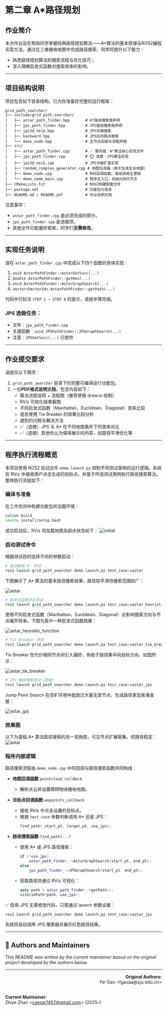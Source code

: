 # 第二章 A*路径规划

## 作业简介
本次作业旨在帮助同学掌握经典路径规划算法——A*算法的基本原理与ROS2编程实现方法。通过在三维栅格地图中完成路径搜索，同学将提升以下能力：

- 熟悉路径规划算法的搜索流程与优化技巧；
- 深入理解启发式函数对搜索效率的影响。

---

## 项目结构说明

项目包含如下目录结构，已为你准备好完整的运行框架：

```
grid_path_searcher/
├── include/grid_path_searcher/
│   ├── astar_path_finder.hpp       # A*路径搜索类声明
│   ├── jps_path_finder.hpp         # JPS路径搜索类声明
│   ├── jps3d_neib.hpp              # JPS邻接搜索
│   ├── backward.hpp                # JPS后向跳点搜索
│   └── demo_node.hpp               # 主节点回调与流程声明
├── src/
│   ├── astar_path_finder.cpp       # ✅ 需完成：A*算法核心实现文件
│   ├── jps_path_finder.cpp         # ⭕ 选做：JPS算法实现
│   ├── jps3d_neib.cpp              # JPS邻接扩展实现
│   ├── random_complex_generator.cpp # 地图生成器（用于生成复杂地图）
│   ├── demo_node.cpp               # ROS回调函数、路径调用主逻辑
│   └── demo_node_main.cpp          # 程序主入口，初始化ROS节点
├── CMakeLists.txt                  # ROS2构建配置文件
├── package.xml                     # 功能包元信息
├── README.md / README.pdf          # 作业说明文档
```

注意事项：

- `astar_path_finder.cpp` 是必须完成的部分。
- `jps_path_finder.cpp` 是选做项。
- 其他文件已配置好框架，同学们**无需修改**。

---

## 实现任务说明

请在 `astar_path_finder.cpp` 中完成以下四个函数的具体实现：

1. `void AstarPathFinder::AstarGetSucc(...)`
2. `double AstarPathFinder::getHeu(...)`
3. `void AstarPathFinder::AstarGraphSearch(...)`
4. `vector<Vector3d> AstarPathFinder::getPath(...)`

代码中已标注 `STEP 1 ~ STEP 8` 的提示，请按步骤完成。

### JPS 选做任务：

- 文件：`jps_path_finder.cpp`
- 关键函数：`void JPSPathFinder::JPSGraphSearch(...)`
- 注意：`JPSGetSucc(...)` 已提供

---

## 作业提交要求

请提交以下两项：

1. `grid_path_searcher` 目录下的完整可编译运行功能包。
2. 一份**PDF格式说明文档**，包含内容如下：
   - 算法流程说明 + 流程图（推荐使用 draw.io 绘制）
   - RViz 可视化结果截图
   - 不同启发式函数（Manhattan、Euclidean、Diagonal）效率比较
   - 是否使用 Tie Breaker 的效果比较分析
   - 遇到的问题与解决方法
   - ✅（选做）JPS 与 A* 在不同地图条件下的效率对比
   - ✅（选做）其他你认为值得展示的内容，如路径平滑优化等

---

## 程序执行流程概览

本项目使用 ROS2 启动文件 `demo.launch.py` 控制不同测试案例的运行逻辑。系统在 RViz 中接收用户点击生成的目标点，并基于所选测试用例执行路径搜索算法。整体执行流程如下：

### 编译与准备

在工作空间中构建功能包并加载环境：

```bash
colcon build 
source install/setup.bash
```
成功启动后，RViz 将加载地图及起点状态如下：
![initial](./img/initial.png)

### 启动测试命令

根据测试目的选择不同的参数启动：

```bash
# 启动基础 A* 测试
ros2 launch grid_path_searcher demo.launch.py test_case:=astar
```
下图展示了 A* 算法的基本路径搜索效果，路径较平滑但搜索范围较广：
<!-- ![astar](./img/astar.png) -->
![astar](./img/astar1.png)

```bash
# 启发式函数对比测试
ros2 launch grid_path_searcher demo.launch.py test_case:=astar_heuristic_function
```
使用不同启发式函数（Manhattan、Euclidean、Diagonal）会影响搜索方向与节点展开效率。下图为其中一种启发式函数效果：
<!-- ![astar_heuristic_function](./astar_heuristic_function.png) -->
![astar_heuristic_function](./img/astar_heuristic_function1.png)

```bash
# Tie Breaker 测试
ros2 launch grid_path_searcher demo.launch.py test_case:=astar_tie_breaker
```
Tie Breaker 在代价相同节点间引入偏好，有助于路径集中向目标方向，如图所示：
<!-- ![astar_tie_breaker](./astar_tie_breaker.png) -->
![astar_tie_breaker](./img/astar_tie_breaker1.png)

```bash
# JPS 路径搜索测试（选做）
ros2 launch grid_path_searcher demo.launch.py test_case:=astar_jps
```
Jump Point Search 在空旷环境中能跳过大量无效节点，生成路径更加紧凑直接：
<!-- ![astar_jps](./astar_jps.png) -->
![astar_jps](./img/astar_jps1.png)

### 效果图
以下为基础 A* 算法路径搜索的另一视角图，可见节点扩展密集，但路径稳定：
![astar](./img/astar.png)
### 程序内部逻辑

路径搜索流程由 `demo_node.cpp` 中的回调与路径搜索函数共同构成：

- **地图回调函数** `pointcloud_callBack`
  - 解析点云并设置障碍物进栅格地图。

- **目标点回调函数** `waypoints_callback`
  - 接收 RViz 中点击设置的目标点。
  - 根据 `test_case` 参数判断调用 A* 还是 JPS：
    ```cpp
    find_path(_start_pt, target_pt, use_jps);
    ```

- **路径搜索函数** `find_path(...)`
  - 使用 A* 或 JPS 路径搜索：
    ```cpp
    if (!use_jps)
        astar_path_finder_->AstarGraphSearch(start_pt, end_pt);
    else
        jps_path_finder_->JPSGraphSearch(start_pt, end_pt);
    ```
  - 获取路径并通过 RViz 可视化：
    ```cpp
    auto path = astar_path_finder_->getPath();
    visGridPath(path, use_jps);
    ```

✅ 启用 JPS 无需修改代码，只需通过 launch 参数设置：
```bash
ros2 launch grid_path_searcher demo.launch.py test_case:=astar_jps
```
系统将自动调用 JPS 搜索器并展示红色路径结果。



---
## 👥 Authors and Maintainers
_This README was written by the current maintainer based on the original project developed by the authors below._

<hr/>

<p align="right">
  <strong>Original Authors:</strong><br>
  Fei Gao &lt;fgaoaa@zju.edu.cn&gt;<br><br>


  <strong>Current Maintainer:</strong><br>
  Zhiye Zhao &lt;caesar1457@gmail.com&gt; (2025–)
</p>
